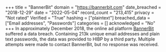 +++
title = "BannerBit"
domain = "https://bannerbit.com"
date_breached = "2018-12-29"
date = "2022-05-04"
record_count = "213,415"
privacy = "Not rated"
Verified = "True"
hashing = ["plaintext"]
breached_data = ["Email addresses", "Passwords"]
categories = []
acknowledged = "No"
+++
In approximately December 2018, the online ad platform <a href="https://bannerbit.com/" target="_blank" rel="noopener">BannerBit</a> suffered a data breach. Containing 213k unique email addresses and plain text passwords, the data was provided to HIBP by a third party. Multiple attempts were made to contact BannerBit, but no response was received.
